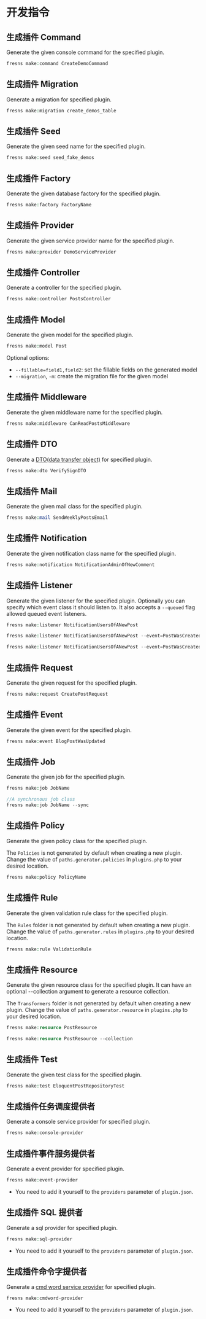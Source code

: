 # 开发指令

## 生成插件 Command

Generate the given console command for the specified plugin.

```php
fresns make:command CreateDemoCommand
```

## 生成插件 Migration

Generate a migration for specified plugin.

```php
fresns make:migration create_demos_table
```

## 生成插件 Seed

Generate the given seed name for the specified plugin.

```php
fresns make:seed seed_fake_demos
```

## 生成插件 Factory

Generate the given database factory for the specified plugin.

```php
fresns make:factory FactoryName
```

## 生成插件 Provider

Generate the given service provider name for the specified plugin.

```php
fresns make:provider DemoServiceProvider
```

## 生成插件 Controller

Generate a controller for the specified plugin.

```php
fresns make:controller PostsController
```

## 生成插件 Model

Generate the given model for the specified plugin.

```php
fresns make:model Post
```

Optional options:

- `--fillable=field1,field2`: set the fillable fields on the generated model
- `--migration`, `-m`: create the migration file for the given model

## 生成插件 Middleware

Generate the given middleware name for the specified plugin.

```php
fresns make:middleware CanReadPostsMiddleware
```

## 生成插件 DTO

Generate a [DTO(data transfer object)](../dto/) for specified plugin.

```php
fresns make:dto VerifySignDTO
```

## 生成插件 Mail

Generate the given mail class for the specified plugin.

```php
fresns make:mail SendWeeklyPostsEmail
```

## 生成插件 Notification

Generate the given notification class name for the specified plugin.

```php
fresns make:notification NotificationAdminOfNewComment
```

## 生成插件 Listener

Generate the given listener for the specified plugin. Optionally you can specify which event class it should listen to. It also accepts a `--queued` flag allowed queued event listeners.

```php
fresns make:listener NotificationUsersOfANewPost

fresns make:listener NotificationUsersOfANewPost --event=PostWasCreated

fresns make:listener NotificationUsersOfANewPost --event=PostWasCreated --queued
```

## 生成插件 Request

Generate the given request for the specified plugin.

```php
fresns make:request CreatePostRequest
```

## 生成插件 Event

Generate the given event for the specified plugin.

```php
fresns make:event BlogPostWasUpdated
```

## 生成插件 Job

Generate the given job for the specified plugin.

```php
fresns make:job JobName

//A synchronous job class
fresns make:job JobName --sync
```

## 生成插件 Policy

Generate the given policy class for the specified plugin.

The `Policies` is not generated by default when creating a new plugin. Change the value of `paths.generator.policies` in `plugins.php` to your desired location.

```php
fresns make:policy PolicyName
```

## 生成插件 Rule

Generate the given validation rule class for the specified plugin.

The `Rules` folder is not generated by default when creating a new plugin. Change the value of `paths.generator.rules` in `plugins.php` to your desired location.

```php
fresns make:rule ValidationRule
```

## 生成插件 Resource

Generate the given resource class for the specified plugin. It can have an optional --collection argument to generate a resource collection.

The `Transformers` folder is not generated by default when creating a new plugin. Change the value of `paths.generator.resource` in `plugins.php` to your desired location.

```php
fresns make:resource PostResource

fresns make:resource PostResource --collection
```

## 生成插件 Test

Generate the given test class for the specified plugin.

```php
fresns make:test EloquentPostRepositoryTest
```

## 生成插件任务调度提供者

Generate a console service provider for specified plugin.

```php
fresns make:console-provider
```

## 生成插件事件服务提供者

Generate a event provider for specified plugin.

```php
fresns make:event-provider
```

- You need to add it yourself to the `providers` parameter of `plugin.json`.

## 生成插件 SQL 提供者

Generate a sql provider for specified plugin.

```php
fresns make:sql-provider
```

- You need to add it yourself to the `providers` parameter of `plugin.json`.

## 生成插件命令字提供者

Generate a [cmd word service provider](../command-word/) for specified plugin.

```php
fresns make:cmdword-provider
```

- You need to add it yourself to the `providers` parameter of `plugin.json`.
